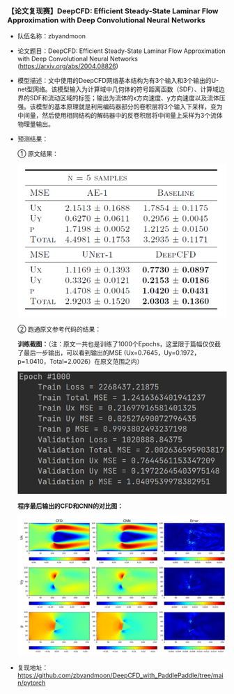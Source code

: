 ### 【论文复现赛】DeepCFD: Efficient Steady-State Laminar Flow Approximation with Deep Convolutional Neural Networks

* 队伍名称：zbyandmoon

* 论文题目：DeepCFD: Efficient Steady-State Laminar Flow Approximation with Deep Convolutional Neural Networks (https://arxiv.org/abs/2004.08826)

* 模型描述：文中使用的DeepCFD网络基本结构为有3个输入和3个输出的U-net型网络。该模型输入为计算域中几何体的符号距离函数（SDF）、计算域边界的SDF和流动区域的标签；输出为流体的x方向速度、y方向速度以及流体压强。该模型的基本原理就是利用编码器部分的卷积层将3个输入下采样，变为中间量，然后使用相同结构的解码器中的反卷积层将中间量上采样为3个流体物理量输出。

* 预测结果：

  ① 原文结果：

  ![image](https://github.com/zbyandmoon/DeepCFD_with_PaddlePaddle/blob/main/pytorch/Run/%E5%8E%9F%E6%96%87%E7%BB%93%E6%9E%9C.png)

  ② 跑通原文参考代码的结果：

  **训练截图：**（注：原文一共也是训练了1000个Epochs，这里限于篇幅仅仅截了最后一步输出，可以看到输出的MSE (Ux=0.7645，Uy=0.1972，p=1.0410，Total=2.0026）在原文范围之内）

  ![image](https://github.com/zbyandmoon/DeepCFD_with_PaddlePaddle/blob/main/pytorch/Run/%E8%AE%AD%E7%BB%83%E6%88%AA%E5%9B%BE.png)

  **程序最后输出的CFD和CNN的对比图：**

  ![image](https://github.com/zbyandmoon/DeepCFD_with_PaddlePaddle/blob/main/pytorch/Run/CFD%E5%92%8CCNN%E7%BB%93%E6%9E%9C%E5%AF%B9%E6%AF%94%E5%9B%BE.png)

* 复现地址：https://github.com/zbyandmoon/DeepCFD_with_PaddlePaddle/tree/main/pytorch
